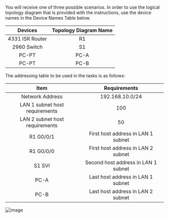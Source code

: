 You will receive one of three possible scenarios. In order to use the logical topology diagram that is provided with the instructions, use the device names in the Device Names Table below.

|Devices|Topology Diagram Name|
|:---:|:---:|
|4331 ISR Router|R1 |
|2960 Switch|S1 |
|PC-PT|PC-A|
|PC-PT|PC-B|

The addressing table to be used in the tasks is as follows:

|Item|Requirements|
|:---:|:---:|
|Network Address|192.168.10.0/24|
|LAN 1 subnet host requirements|100|
|LAN 2 subnet host requirements|50|
|R1 G0/0/1|First host address in LAN 1 subnet|
|R1 G0/0/0|First host address in LAN 2 subnet|
|S1 SVI|Second host address in LAN 1 subnet|
|PC-A|Last host address in LAN 1 subnet|
|PC-B|Last host address in LAN 2 subnet|

![image](https://github.com/user-attachments/assets/4cbf780c-2be4-44b5-93fc-a7263d6be9e8)
